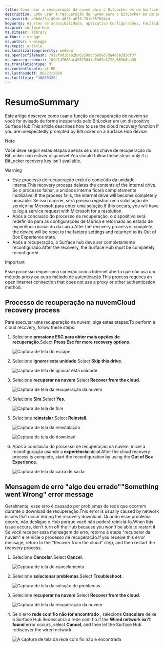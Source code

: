 ```yaml
---
title: Como usar a recuperação da nuvem para o BitLocker em um Surface Hub
description: Como usar a recuperação da nuvem para o BitLocker em um Surface Hub
ms.assetid: c0bde23a-49de-40f3-a675-701e3576d44d
keywords: Ajustes de acessibilidade, aplicativo Configurações, Facilidade de Acesso
ms.prod: surface-hub
ms.sitesec: library
author: v-miegge
ms.author: v-miegge
ms.topic: article
ms.localizationpriority: medium
ms.openlocfilehash: 7912f9d1bab2ba625995c56d6d7da4e6b2d3df37
ms.sourcegitcommit: 109d1d7608ac4667564fa5369e8722e569b8ea36
ms.translationtype: MT
ms.contentlocale: pt-BR
ms.lasthandoff: 06/27/2020
ms.locfileid: "10830320"
---
```

# <span data-ttu-id="d1e66-104">Resumo</span><span class="sxs-lookup"><span data-stu-id="d1e66-104">Summary</span></span>

<span data-ttu-id="d1e66-105">Este artigo descreve como usar a função de recuperação de nuvem se você for avisado de forma inesperada pelo BitLocker em um dispositivo Surface Hub.</span><span class="sxs-lookup"><span data-stu-id="d1e66-105">This article describes how to use the cloud recovery function if you are unexpectedly prompted by BitLocker on a Surface Hub device.</span></span>

> [!NOTE]
> <span data-ttu-id="d1e66-106">Você deve seguir estas etapas apenas se uma chave de recuperação do BitLocker não estiver disponível.</span><span class="sxs-lookup"><span data-stu-id="d1e66-106">You should follow these steps only if a BitLocker recovery key isn't available.</span></span>

> [!WARNING]
> * <span data-ttu-id="d1e66-107">Este processo de recuperação exclui o conteúdo da unidade interna.</span><span class="sxs-lookup"><span data-stu-id="d1e66-107">This recovery process deletes the contents of the internal drive.</span></span> <span data-ttu-id="d1e66-108">Se o processo falhar, a unidade interna ficará completamente inutilizável.</span><span class="sxs-lookup"><span data-stu-id="d1e66-108">If the process fails, the internal drive will become completely unusable.</span></span> <span data-ttu-id="d1e66-109">Se isso ocorrer, será preciso registrar uma solicitação de serviço na Microsoft para obter uma solução.</span><span class="sxs-lookup"><span data-stu-id="d1e66-109">If this occurs, you will have to log a service request with Microsoft for a resolution.</span></span>
> * <span data-ttu-id="d1e66-110">Após a conclusão do processo de recuperação, o dispositivo será redefinido para as configurações de fábrica e retornado ao estado de experiência inicial do da caixa.</span><span class="sxs-lookup"><span data-stu-id="d1e66-110">After the recovery process is complete, the device will be reset to the factory settings and returned to its Out of Box Experience state.</span></span>
> * <span data-ttu-id="d1e66-111">Após a recuperação, o Surface hub deve ser completamente reconfigurado.</span><span class="sxs-lookup"><span data-stu-id="d1e66-111">After the recovery, the Surface Hub must be completely reconfigured.</span></span>

> [!IMPORTANT]
> <span data-ttu-id="d1e66-112">Esse processo requer uma conexão com a Internet aberta que não usa um método proxy ou outro método de autenticação.</span><span class="sxs-lookup"><span data-stu-id="d1e66-112">This process requires an open Internet connection that does not use a proxy or other authentication method.</span></span>

## <span data-ttu-id="d1e66-113">Processo de recuperação na nuvem</span><span class="sxs-lookup"><span data-stu-id="d1e66-113">Cloud recovery process</span></span>

<span data-ttu-id="d1e66-114">Para executar uma recuperação na nuvem, siga estas etapas:</span><span class="sxs-lookup"><span data-stu-id="d1e66-114">To perform a cloud recovery, follow these steps:</span></span>

1. <span data-ttu-id="d1e66-115">Selecione **pressione ESC para obter mais opções de recuperação**.</span><span class="sxs-lookup"><span data-stu-id="d1e66-115">Select **Press Esc for more recovery options**.</span></span>

   ![Captura de tela do escape](images/01-escape.png)

1. <span data-ttu-id="d1e66-117">Selecione **ignorar esta unidade**.</span><span class="sxs-lookup"><span data-stu-id="d1e66-117">Select **Skip this drive**.</span></span>

   ![Captura de tela de ignorar esta unidade](images/02-skip-this-drive.png)

1. <span data-ttu-id="d1e66-119">Selecione **recuperar na nuvem**.</span><span class="sxs-lookup"><span data-stu-id="d1e66-119">Select **Recover from the cloud**.</span></span>

   ![Captura de tela da recuperação da nuvem](images/03-recover-from-cloud.png)

1. <span data-ttu-id="d1e66-121">Selecione **Sim**.</span><span class="sxs-lookup"><span data-stu-id="d1e66-121">Select **Yes**.</span></span>

   ![Captura de tela de Sim](images/04-yes.png)

1. <span data-ttu-id="d1e66-123">Selecione **reinstalar**.</span><span class="sxs-lookup"><span data-stu-id="d1e66-123">Select **Reinstall**.</span></span>

   ![Captura de tela da reinstalação](images/05a-reinstall.png)

   ![Captura de tela do download](images/05b-downloading.png)

1. <span data-ttu-id="d1e66-126">Após a conclusão do processo de recuperação na nuvem, inicie a reconfiguração usando a **experiência**inicial.</span><span class="sxs-lookup"><span data-stu-id="d1e66-126">After the cloud recovery process is complete, start the reconfiguration by using the **Out of Box Experience**.</span></span>

   ![Captura de tela da caixa de saída](images/06-out-of-box.png)

## <span data-ttu-id="d1e66-128">Mensagem de erro "algo deu errado"</span><span class="sxs-lookup"><span data-stu-id="d1e66-128">"Something went Wrong" error message</span></span>

<span data-ttu-id="d1e66-129">Geralmente, esse erro é causado por problemas de rede que ocorrem durante o download de recuperação.</span><span class="sxs-lookup"><span data-stu-id="d1e66-129">This error is usually caused by network issues that occur during the recovery download.</span></span> <span data-ttu-id="d1e66-130">Quando esse problema ocorre, não desligue o Hub porque você não poderá reiniciá-lo.</span><span class="sxs-lookup"><span data-stu-id="d1e66-130">When this issue occurs, don't turn off the Hub because you won't be able to restart it.</span></span> <span data-ttu-id="d1e66-131">Se você receber essa mensagem de erro, retorne à etapa "recuperar da nuvem" e reinicie o processo de recuperação.</span><span class="sxs-lookup"><span data-stu-id="d1e66-131">If you receive this error message, return to the "Recover from the cloud" step, and then restart the recovery process.</span></span>

1. <span data-ttu-id="d1e66-132">Selecione **Cancelar**.</span><span class="sxs-lookup"><span data-stu-id="d1e66-132">Select **Cancel**.</span></span>

   ![Captura de tela do cancelamento](images/07-cancel.png)

1. <span data-ttu-id="d1e66-134">Selecione **solucionar problemas**.</span><span class="sxs-lookup"><span data-stu-id="d1e66-134">Select **Troubleshoot**.</span></span>

   ![Captura de tela da solução de problemas](images/08-troubleshoot.png)

1. <span data-ttu-id="d1e66-136">Selecione **recuperar na nuvem**.</span><span class="sxs-lookup"><span data-stu-id="d1e66-136">Select **Recover from the cloud**.</span></span>

   ![Captura de tela da recuperação da nuvem](images/09-recover-from-cloud2.png)

1. <span data-ttu-id="d1e66-138">Se o erro **rede com fio não for encontrado** , selecione **Cancelar**e deixe o Surface Hub Redescubra a rede com fio.</span><span class="sxs-lookup"><span data-stu-id="d1e66-138">If the **Wired network isn't found** error occurs, select **Cancel**, and then let the Surface Hub rediscover the wired network.</span></span>

   ![A captura de tela da rede com fio não é encontrada](images/10-cancel.png)